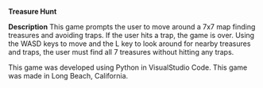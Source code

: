**Treasure Hunt**

**Description**
This game prompts the user to move around a 7x7 map finding treasures and avoiding traps. If the user hits a trap, the game is over. Using the WASD keys to move and the L key to look around for nearby treasures and traps, the user must find all 7 treasures without hitting any traps.

This game was developed using Python in VisualStudio Code. This game was made in Long Beach, California.

